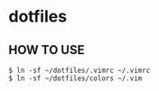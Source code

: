 # dotfiles

## HOW TO USE

```
$ ln -sf ~/dotfiles/.vimrc ~/.vimrc
$ ln -sf ~/dotfiles/colors ~/.vim
```
